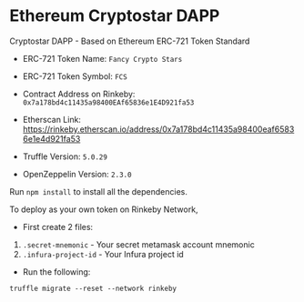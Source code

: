 # Ethereum Cryptostar DAPP
Cryptostar DAPP - Based on Ethereum ERC-721 Token Standard

* ERC-721 Token Name: `Fancy Crypto Stars`
* ERC-721 Token Symbol: `FCS`
* Contract Address on Rinkeby: `0x7a178bd4c11435a98400EAf65836e1E4D921fa53`
* Etherscan Link: <https://rinkeby.etherscan.io/address/0x7a178bd4c11435a98400eaf65836e1e4d921fa53>

* Truffle Version: `5.0.29`
* OpenZeppelin Version: `2.3.0`

Run `npm install` to install all the dependencies.

To deploy as your own token on Rinkeby Network, 
* First create 2 files:
1. `.secret-mnemonic` - Your secret metamask account mnemonic
2. `.infura-project-id` - Your Infura project id

* Run the following:
```
truffle migrate --reset --network rinkeby
```


